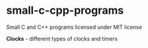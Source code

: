 # small-c-cpp-programs
Small C and C++ programs licensed under MIT license

**Clocks** - different types of clocks and timers
